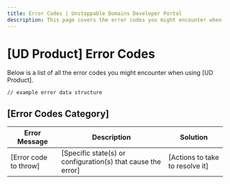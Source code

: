 ```yaml
---
title: Error Codes | Unstoppable Domains Developer Portal
description: This page covers the error codes you might encounter when using [UD Product].
---
```


# [UD Product] Error Codes

Below is a list of all the error codes you might encounter when using [UD Product].

```
// example error data structure
```

## [Error Codes Category]

| Error Message | Description | Solution |
| - | - | - |
| [Error code to throw] | [Specific state(s) or configuration(s) that cause the error] | [Actions to take to resolve it] |
